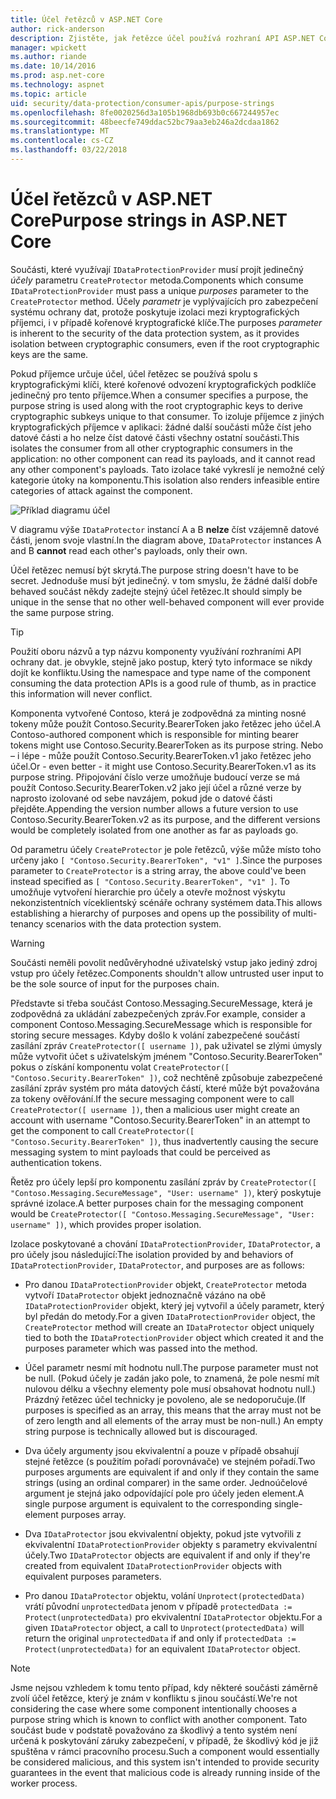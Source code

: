 ```yaml
---
title: Účel řetězců v ASP.NET Core
author: rick-anderson
description: Zjistěte, jak řetězce účel používá rozhraní API ASP.NET Core Data Protection.
manager: wpickett
ms.author: riande
ms.date: 10/14/2016
ms.prod: asp.net-core
ms.technology: aspnet
ms.topic: article
uid: security/data-protection/consumer-apis/purpose-strings
ms.openlocfilehash: 8fe0020256d3a105b1968db693b0c667244957ec
ms.sourcegitcommit: 48beecfe749ddac52bc79aa3eb246a2dcdaa1862
ms.translationtype: MT
ms.contentlocale: cs-CZ
ms.lasthandoff: 03/22/2018
---
```

# <a name="purpose-strings-in-aspnet-core"></a><span data-ttu-id="f1e86-103">Účel řetězců v ASP.NET Core</span><span class="sxs-lookup"><span data-stu-id="f1e86-103">Purpose strings in ASP.NET Core</span></span>

<a name="data-protection-consumer-apis-purposes"></a>

<span data-ttu-id="f1e86-104">Součásti, které využívají `IDataProtectionProvider` musí projít jedinečný *účely* parametru `CreateProtector` metoda.</span><span class="sxs-lookup"><span data-stu-id="f1e86-104">Components which consume `IDataProtectionProvider` must pass a unique *purposes* parameter to the `CreateProtector` method.</span></span> <span data-ttu-id="f1e86-105">Účely *parametr* je vyplývajících pro zabezpečení systému ochrany dat, protože poskytuje izolaci mezi kryptografických příjemci, i v případě kořenové kryptografické klíče.</span><span class="sxs-lookup"><span data-stu-id="f1e86-105">The purposes *parameter* is inherent to the security of the data protection system, as it provides isolation between cryptographic consumers, even if the root cryptographic keys are the same.</span></span>

<span data-ttu-id="f1e86-106">Pokud příjemce určuje účel, účel řetězec se používá spolu s kryptografickými klíči, které kořenové odvození kryptografických podklíče jedinečný pro tento příjemce.</span><span class="sxs-lookup"><span data-stu-id="f1e86-106">When a consumer specifies a purpose, the purpose string is used along with the root cryptographic keys to derive cryptographic subkeys unique to that consumer.</span></span> <span data-ttu-id="f1e86-107">To izoluje příjemce z jiných kryptografických příjemce v aplikaci: žádné další součásti může číst jeho datové části a ho nelze číst datové části všechny ostatní součásti.</span><span class="sxs-lookup"><span data-stu-id="f1e86-107">This isolates the consumer from all other cryptographic consumers in the application: no other component can read its payloads, and it cannot read any other component's payloads.</span></span> <span data-ttu-id="f1e86-108">Tato izolace také vykreslí je nemožné celý kategorie útoky na komponentu.</span><span class="sxs-lookup"><span data-stu-id="f1e86-108">This isolation also renders infeasible entire categories of attack against the component.</span></span>

![Příklad diagramu účel](purpose-strings/_static/purposes.png)

<span data-ttu-id="f1e86-110">V diagramu výše `IDataProtector` instancí A a B **nelze** číst vzájemně datové části, jenom svoje vlastní.</span><span class="sxs-lookup"><span data-stu-id="f1e86-110">In the diagram above, `IDataProtector` instances A and B **cannot** read each other's payloads, only their own.</span></span>

<span data-ttu-id="f1e86-111">Účel řetězec nemusí být skrytá.</span><span class="sxs-lookup"><span data-stu-id="f1e86-111">The purpose string doesn't have to be secret.</span></span> <span data-ttu-id="f1e86-112">Jednoduše musí být jedinečný. v tom smyslu, že žádné další dobře behaved součást někdy zadejte stejný účel řetězec.</span><span class="sxs-lookup"><span data-stu-id="f1e86-112">It should simply be unique in the sense that no other well-behaved component will ever provide the same purpose string.</span></span>

>[!TIP]
> <span data-ttu-id="f1e86-113">Použití oboru názvů a typ názvu komponenty využívání rozhraními API ochrany dat. je obvykle, stejně jako postup, který tyto informace se nikdy dojít ke konfliktu.</span><span class="sxs-lookup"><span data-stu-id="f1e86-113">Using the namespace and type name of the component consuming the data protection APIs is a good rule of thumb, as in practice this information will never conflict.</span></span>
>
><span data-ttu-id="f1e86-114">Komponenta vytvořené Contoso, která je zodpovědná za minting nosné tokeny může použít Contoso.Security.BearerToken jako řetězec jeho účel.</span><span class="sxs-lookup"><span data-stu-id="f1e86-114">A Contoso-authored component which is responsible for minting bearer tokens might use Contoso.Security.BearerToken as its purpose string.</span></span> <span data-ttu-id="f1e86-115">Nebo – i lépe - může použít Contoso.Security.BearerToken.v1 jako řetězec jeho účel.</span><span class="sxs-lookup"><span data-stu-id="f1e86-115">Or - even better - it might use Contoso.Security.BearerToken.v1 as its purpose string.</span></span> <span data-ttu-id="f1e86-116">Připojování číslo verze umožňuje budoucí verze se má použít Contoso.Security.BearerToken.v2 jako její účel a různé verze by naprosto izolované od sebe navzájem, pokud jde o datové části přejděte.</span><span class="sxs-lookup"><span data-stu-id="f1e86-116">Appending the version number allows a future version to use Contoso.Security.BearerToken.v2 as its purpose, and the different versions would be completely isolated from one another as far as payloads go.</span></span>

<span data-ttu-id="f1e86-117">Od parametru účely `CreateProtector` je pole řetězců, výše může místo toho určeny jako `[ "Contoso.Security.BearerToken", "v1" ]`.</span><span class="sxs-lookup"><span data-stu-id="f1e86-117">Since the purposes parameter to `CreateProtector` is a string array, the above could've been instead specified as `[ "Contoso.Security.BearerToken", "v1" ]`.</span></span> <span data-ttu-id="f1e86-118">To umožňuje vytvoření hierarchie pro účely a otevře možnost výskytu nekonzistentních víceklientský scénáře ochrany systémem data.</span><span class="sxs-lookup"><span data-stu-id="f1e86-118">This allows establishing a hierarchy of purposes and opens up the possibility of multi-tenancy scenarios with the data protection system.</span></span>

<a name="data-protection-contoso-purpose"></a>

>[!WARNING]
> <span data-ttu-id="f1e86-119">Součásti neměli povolit nedůvěryhodné uživatelský vstup jako jediný zdroj vstup pro účely řetězec.</span><span class="sxs-lookup"><span data-stu-id="f1e86-119">Components shouldn't allow untrusted user input to be the sole source of input for the purposes chain.</span></span>
>
><span data-ttu-id="f1e86-120">Představte si třeba součást Contoso.Messaging.SecureMessage, která je zodpovědná za ukládání zabezpečených zpráv.</span><span class="sxs-lookup"><span data-stu-id="f1e86-120">For example, consider a component Contoso.Messaging.SecureMessage which is responsible for storing secure messages.</span></span> <span data-ttu-id="f1e86-121">Kdyby došlo k volání zabezpečené součástí zasílání zpráv `CreateProtector([ username ])`, pak uživatel se zlými úmysly může vytvořit účet s uživatelským jménem "Contoso.Security.BearerToken" pokus o získání komponentu volat `CreateProtector([ "Contoso.Security.BearerToken" ])`, což nechtěně způsobuje zabezpečené zasílání zpráv systém pro máta datových částí, které může být považována za tokeny ověřování.</span><span class="sxs-lookup"><span data-stu-id="f1e86-121">If the secure messaging component were to call `CreateProtector([ username ])`, then a malicious user might create an account with username "Contoso.Security.BearerToken" in an attempt to get the component to call `CreateProtector([ "Contoso.Security.BearerToken" ])`, thus inadvertently causing the secure messaging system to mint payloads that could be perceived as authentication tokens.</span></span>
>
><span data-ttu-id="f1e86-122">Řetěz pro účely lepší pro komponentu zasílání zpráv by `CreateProtector([ "Contoso.Messaging.SecureMessage", "User: username" ])`, který poskytuje správné izolace.</span><span class="sxs-lookup"><span data-stu-id="f1e86-122">A better purposes chain for the messaging component would be `CreateProtector([ "Contoso.Messaging.SecureMessage", "User: username" ])`, which provides proper isolation.</span></span>

<span data-ttu-id="f1e86-123">Izolace poskytované a chování `IDataProtectionProvider`, `IDataProtector`, a pro účely jsou následující:</span><span class="sxs-lookup"><span data-stu-id="f1e86-123">The isolation provided by and behaviors of `IDataProtectionProvider`, `IDataProtector`, and purposes are as follows:</span></span>

* <span data-ttu-id="f1e86-124">Pro danou `IDataProtectionProvider` objekt, `CreateProtector` metoda vytvoří `IDataProtector` objekt jednoznačně vázáno na obě `IDataProtectionProvider` objekt, který jej vytvořil a účely parametr, který byl předán do metody.</span><span class="sxs-lookup"><span data-stu-id="f1e86-124">For a given `IDataProtectionProvider` object, the `CreateProtector` method will create an `IDataProtector` object uniquely tied to both the `IDataProtectionProvider` object which created it and the purposes parameter which was passed into the method.</span></span>

* <span data-ttu-id="f1e86-125">Účel parametr nesmí mít hodnotu null.</span><span class="sxs-lookup"><span data-stu-id="f1e86-125">The purpose parameter must not be null.</span></span> <span data-ttu-id="f1e86-126">(Pokud účely je zadán jako pole, to znamená, že pole nesmí mít nulovou délku a všechny elementy pole musí obsahovat hodnotu null.) Prázdný řetězec účel technicky je povoleno, ale se nedoporučuje.</span><span class="sxs-lookup"><span data-stu-id="f1e86-126">(If purposes is specified as an array, this means that the array must not be of zero length and all elements of the array must be non-null.) An empty string purpose is technically allowed but is discouraged.</span></span>

* <span data-ttu-id="f1e86-127">Dva účely argumenty jsou ekvivalentní a pouze v případě obsahují stejné řetězce (s použitím pořadí porovnávače) ve stejném pořadí.</span><span class="sxs-lookup"><span data-stu-id="f1e86-127">Two purposes arguments are equivalent if and only if they contain the same strings (using an ordinal comparer) in the same order.</span></span> <span data-ttu-id="f1e86-128">Jednoúčelové argument je stejná jako odpovídající pole pro účely jeden element.</span><span class="sxs-lookup"><span data-stu-id="f1e86-128">A single purpose argument is equivalent to the corresponding single-element purposes array.</span></span>

* <span data-ttu-id="f1e86-129">Dva `IDataProtector` jsou ekvivalentní objekty, pokud jste vytvořili z ekvivalentní `IDataProtectionProvider` objekty s parametry ekvivalentní účely.</span><span class="sxs-lookup"><span data-stu-id="f1e86-129">Two `IDataProtector` objects are equivalent if and only if they're created from equivalent `IDataProtectionProvider` objects with equivalent purposes parameters.</span></span>

* <span data-ttu-id="f1e86-130">Pro danou `IDataProtector` objektu, volání `Unprotect(protectedData)` vrátí původní `unprotectedData` jenom v případě `protectedData := Protect(unprotectedData)` pro ekvivalentní `IDataProtector` objektu.</span><span class="sxs-lookup"><span data-stu-id="f1e86-130">For a given `IDataProtector` object, a call to `Unprotect(protectedData)` will return the original `unprotectedData` if and only if `protectedData := Protect(unprotectedData)` for an equivalent `IDataProtector` object.</span></span>

> [!NOTE]
> <span data-ttu-id="f1e86-131">Jsme nejsou vzhledem k tomu tento případ, kdy některé součásti záměrně zvolí účel řetězce, který je znám v konfliktu s jinou součástí.</span><span class="sxs-lookup"><span data-stu-id="f1e86-131">We're not considering the case where some component intentionally chooses a purpose string which is known to conflict with another component.</span></span> <span data-ttu-id="f1e86-132">Tato součást bude v podstatě považováno za škodlivý a tento systém není určená k poskytování záruky zabezpečení, v případě, že škodlivý kód je již spuštěna v rámci pracovního procesu.</span><span class="sxs-lookup"><span data-stu-id="f1e86-132">Such a component would essentially be considered malicious, and this system isn't intended to provide security guarantees in the event that malicious code is already running inside of the worker process.</span></span>
